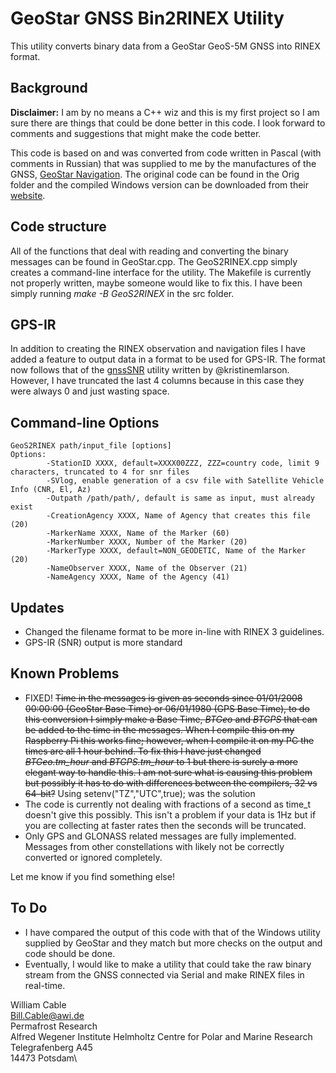 # GeoStar GNSS Bin2RINEX Utility
 This utility converts binary data from a GeoStar GeoS-5M GNSS into RINEX format.
 
## Background
 **Disclaimer:** I am by no means a C++ wiz and this is my first project so I am sure there are things that could be done better in this code. I look forward to comments and suggestions that might make the code better.

 This code is based on and was converted from code written in Pascal (with comments in Russian) that was supplied to me by the manufactures of the GNSS, [GeoStar Navigation](http://geostar-navi.com). The original code can be found in the Orig folder and the compiled Windows version can be downloaded from their [website](http://geostar-navi.com/en/software/geos5tornx/).

## Code structure
 All of the functions that deal with reading and converting the binary messages can be found in GeoStar.cpp. The GeoS2RINEX.cpp simply creates a command-line interface for the utility.
 The Makefile is currently not properly written, maybe someone would like to fix this. I have been simply running *make -B GeoS2RINEX* in the src folder.
 
 ## GPS-IR
 In addition to creating the RINEX observation and navigation files I have added a feature to output data in a format to be used for GPS-IR. The format now follows that of the [gnssSNR](http://github.com/kristinemlarson/gnssSNR) utility written by @kristinemlarson. However, I have truncated the last 4 columns because in this case they were always 0 and just wasting space.
 
## Command-line Options
	GeoS2RINEX path/input_file [options]
	Options:
			-StationID XXXX, default=XXXX00ZZZ, ZZZ=country code, limit 9 characters, truncated to 4 for snr files
			-SVlog, enable generation of a csv file with Satellite Vehicle Info (CNR, El, Az)
			-Outpath /path/path/, default is same as input, must already exist
			-CreationAgency XXXX, Name of Agency that creates this file (20)
			-MarkerName XXXX, Name of the Marker (60)
			-MarkerNumber XXXX, Number of the Marker (20)
			-MarkerType XXXX, default=NON_GEODETIC, Name of the Marker (20)
			-NameObserver XXXX, Name of the Observer (21)
			-NameAgency XXXX, Name of the Agency (41)

## Updates
* Changed the filename format to be more in-line with RINEX 3 guidelines. 
* GPS-IR (SNR) output is more standard 

## Known Problems
* FIXED! ~~Time in the messages is given as seconds since 01/01/2008 00:00:00 (GeoStar Base Time) or 06/01/1980 (GPS Base Time), to do this conversion I simply make a Base Time, *BTGeo* and *BTGPS* that can be added to the time in the messages. When I compile this on my Raspberry Pi this works fine; however, when I compile it on my PC the times are all 1 hour behind. To fix this I have just changed *BTGeo.tm_hour* and *BTGPS.tm_hour* to 1 but there is surely a more elegant way to handle this. I am not sure what is causing this problem but possibly it has to do with differences between the compilers, 32 vs 64-bit?~~ Using setenv("TZ","UTC",true); was the solution
* The code is currently not dealing with fractions of a second as time_t doesn't give this possibly. This isn't a problem if your data is 1Hz but if you are collecting at faster rates then the seconds will be truncated.
* Only GPS and GLONASS related messages are fully implemented. Messages from other constellations with likely not be correctly converted or ignored completely.

 Let me know if you find something else!

## To Do
* I have compared the output of this code with that of the Windows utility supplied by GeoStar and they match but more checks on the output and code should be done.
* Eventually, I would like to make a utility that could take the raw binary stream from the GNSS connected via Serial and make RINEX files in real-time.


William Cable\
Bill.Cable@awi.de\
Permafrost Research\
Alfred Wegener Institute Helmholtz Centre for Polar and Marine Research\
Telegrafenberg A45\
14473 Potsdam\